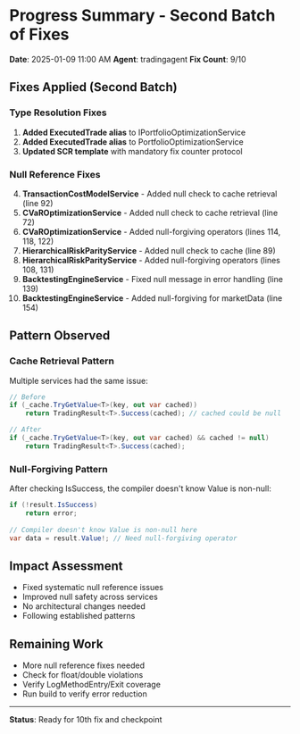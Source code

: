 # Progress Summary - Second Batch of Fixes
**Date**: 2025-01-09 11:00 AM
**Agent**: tradingagent
**Fix Count**: 9/10

## Fixes Applied (Second Batch)

### Type Resolution Fixes
1. **Added ExecutedTrade alias** to IPortfolioOptimizationService
2. **Added ExecutedTrade alias** to PortfolioOptimizationService
3. **Updated SCR template** with mandatory fix counter protocol

### Null Reference Fixes
4. **TransactionCostModelService** - Added null check to cache retrieval (line 92)
5. **CVaROptimizationService** - Added null check to cache retrieval (line 72)
6. **CVaROptimizationService** - Added null-forgiving operators (lines 114, 118, 122)
7. **HierarchicalRiskParityService** - Added null check to cache (line 89)
8. **HierarchicalRiskParityService** - Added null-forgiving operators (lines 108, 131)
9. **BacktestingEngineService** - Fixed null message in error handling (line 139)
10. **BacktestingEngineService** - Added null-forgiving for marketData (line 154)

## Pattern Observed

### Cache Retrieval Pattern
Multiple services had the same issue:
```csharp
// Before
if (_cache.TryGetValue<T>(key, out var cached))
    return TradingResult<T>.Success(cached); // cached could be null

// After  
if (_cache.TryGetValue<T>(key, out var cached) && cached != null)
    return TradingResult<T>.Success(cached);
```

### Null-Forgiving Pattern
After checking IsSuccess, the compiler doesn't know Value is non-null:
```csharp
if (!result.IsSuccess)
    return error;
    
// Compiler doesn't know Value is non-null here
var data = result.Value!; // Need null-forgiving operator
```

## Impact Assessment
- Fixed systematic null reference issues
- Improved null safety across services
- No architectural changes needed
- Following established patterns

## Remaining Work
- More null reference fixes needed
- Check for float/double violations
- Verify LogMethodEntry/Exit coverage
- Run build to verify error reduction

---
**Status**: Ready for 10th fix and checkpoint